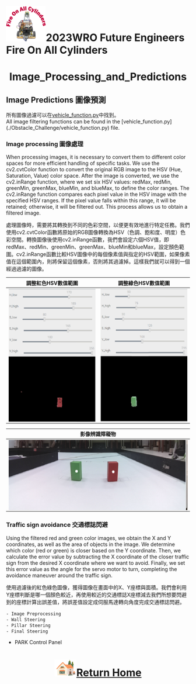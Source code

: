 ![LOGO](../../other/img/logo.png)2023WRO Future Engineers Fire On All Cylinders  
====
# <div align="center">Image_Processing_and_Predictions</div> 

## Image Predictions 圖像預測
所有圖像過濾可以在[vehicle_function.py](./Obstacle_Challenge/vehicle_function.py)中找到。  
All image filtering functions can be found in the [vehicle_function.py] (./Obstacle_Challenge/vehicle_function.py) file.

### Image processing 圖像處理
When processing images, it is necessary to convert them to different color spaces for more efficient handling of specific tasks. We use the cv2.cvtColor function to convert the original RGB image to the HSV (Hue, Saturation, Value) color space. After the image is converted, we use the cv2.inRange function, where we set six HSV values: redMax, redMin, greenMin, greenMax, blueMin, and blueMax, to define the color ranges. The cv2.inRange function compares each pixel value in the HSV image with the specified HSV ranges. If the pixel value falls within this range, it will be retained; otherwise, it will be filtered out. This process allows us to obtain a filtered image.

處理圖像時，需要將其轉換到不同的色彩空間，以便更有效地進行特定任務。我們使用cv2.cvtColor函數將原始的RGB圖像轉換為HSV（色調、飽和度、明度）色彩空間。轉換圖像後使用cv2.inRange函數，我們會設定六個HSV值，即redMax、redMin、greenMin、greenMax、blueMin和blueMax，設定顏色範圍。cv2.inRange函數比較HSV圖像中的每個像素值與指定的HSV範圍，如果像素值在這個範圍內，則將保留這個像素，否則將其過濾掉。這樣我們就可以得到一個經過過濾的圖像。

|調整紅色HSV數值範圍|調整綠色HSV數值範圍|
|---|---|
|<img src="./img/red_HSV_value_range.png" width = "350" height = "" alt="red_HSV_value_range" align=center />|<img src="./img/green_HSV_value_range.png" width = "350" height = "" alt="green_HSV_value_range" align=center />|

|影像辨識障礙物|
|---|
|<img src="./img/Obstacle_detection.png" alt="Obstacle_detection" align=center />|

### Traffic sign avoidance 交通標誌閃避
Using the filtered red and green color images, we obtain the X and Y coordinates, as well as the area of objects in the image. We determine which color (red or green) is closer based on the Y coordinate. Then, we calculate the error value by subtracting the X coordinate of the closer traffic sign from the desired X coordinate where we want to avoid. Finally, we set this error value as the angle for the servo motor to turn, completing the avoidance maneuver around the traffic sign.

使用過濾後的紅色綠色圖像，獲得圖像在畫面中的X、Y座標與面積。我們會利用Y座標判斷是哪一個顏色較近，再使用較近的交通標誌X座標減去我們所想要閃避到的座標計算出誤差值，將誤差值設定成伺服馬達轉向角度完成交通標誌閃避。

    - Image Preprocessing
    - Wall Steering
    - Pillar Steering
    - Final Steering
  - PARK Control Panel

# <div align="center">![HOME](../../other/img/Home.png)[Return Home](../../)</div>  